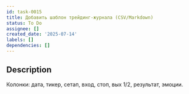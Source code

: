 ```yaml
---
id: task-0015
title: Добавить шаблон трейдинг-журнала (CSV/Markdown)
status: To Do
assignee: []
created_date: '2025-07-14'
labels: []
dependencies: []
---
```


## Description

Колонки: дата, тикер, сетап, вход, стоп, вых 1/2, результат, эмоции.
